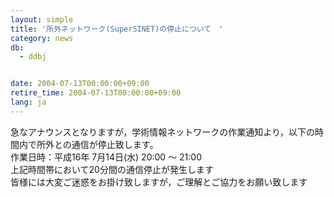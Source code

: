 ```yaml
---
layout: simple
title: '所外ネットワーク(SuperSINET)の停止について　'
category: news
db:
  - ddbj


date: 2004-07-13T00:00:00+09:00
retire_time: 2004-07-13T00:00:00+09:00
lang: ja
---
```


急なアナウンスとなりますが，学術情報ネットワークの作業通知より，以下の時間内で所外との通信が停止致します。<br>作業日時：平成16年 7月14日(水) 20:00 ～ 21:00<br>上記時間帯において20分間の通信停止が発生します<br>皆様には大変ご迷惑をお掛け致しますが，ご理解とご協力をお願い致します
